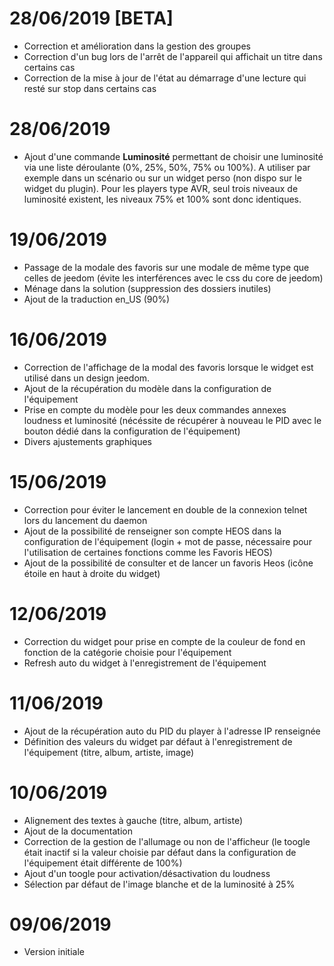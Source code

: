 # 28/06/2019 [BETA]

- Correction et amélioration dans la gestion des groupes
- Correction d'un bug lors de l'arrêt de l'appareil qui affichait un titre dans certains cas
- Correction de la mise à jour de l'état au démarrage d'une lecture qui resté sur stop dans certains cas


# 28/06/2019

- Ajout d'une commande **Luminosité** permettant de choisir une luminosité via une liste déroulante (0%, 25%, 50%, 75% ou 100%). A utiliser par exemple dans un scénario ou sur un widget perso (non dispo sur le widget du plugin). Pour les players type AVR, seul trois niveaux de luminosité existent, les niveaux 75% et 100% sont donc identiques.

# 19/06/2019

- Passage de la modale des favoris sur une modale de même type que celles de jeedom (évite les interférences avec le css du core de jeedom)
- Ménage dans la solution (suppression des dossiers inutiles)
- Ajout de la traduction en_US (90%)

# 16/06/2019

- Correction de l'affichage de la modal des favoris lorsque le widget est utilisé dans un design jeedom.
- Ajout de la récupération du modèle dans la configuration de l'équipement
- Prise en compte du modèle pour les deux commandes annexes loudness et luminosité (nécéssite de récupérer à nouveau le PID avec le bouton dédié dans la configuration de l'équipement)
- Divers ajustements graphiques

# 15/06/2019

- Correction pour éviter le lancement en double de la connexion telnet lors du lancement du daemon
- Ajout de la possibilité de renseigner son compte HEOS dans la configuration de l'équipement (login + mot de passe, nécessaire pour l'utilisation de certaines fonctions comme les Favoris HEOS)
- Ajout de la possibilité de consulter et de lancer un favoris Heos (icône étoile en haut à droite du widget)

# 12/06/2019

- Correction du widget pour prise en compte de la couleur de fond en fonction de la catégorie choisie pour l'équipement
- Refresh auto du widget à l'enregistrement de l'équipement

# 11/06/2019

- Ajout de la récupération auto du PID du player à l'adresse IP renseignée
- Définition des valeurs du widget par défaut à l'enregistrement de l'équipement (titre, album, artiste, image)

# 10/06/2019

- Alignement des textes à gauche (titre, album, artiste)
- Ajout de la documentation
- Correction de la gestion de l'allumage ou non de l'afficheur (le toogle était inactif si la valeur choisie par défaut dans la configuration de l'équipement était différente de 100%)
- Ajout d'un toogle pour activation/désactivation du loudness
- Sélection par défaut de l'image blanche et de la luminosité à 25%

# 09/06/2019

- Version initiale
